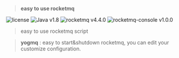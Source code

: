 

> **easy to use rocketmq**

![license](https://img.shields.io/github/license/mashape/apistatus.svg)
![Java v1.8](https://img.shields.io/badge/Java-v1.8.0__162-blue.svg)
![rocketmq v4.4.0](https://img.shields.io/badge/rocketmq-4.4.0-brightgreen.svg)
![rocketmq-console v1.0.0](https://img.shields.io/badge/rocketmq--console-1.0.0-orange.svg)


> easy to use rocketmq script

> **yogmq** : easy to start&shutdown rocketmq, you can edit your customize configuration.
